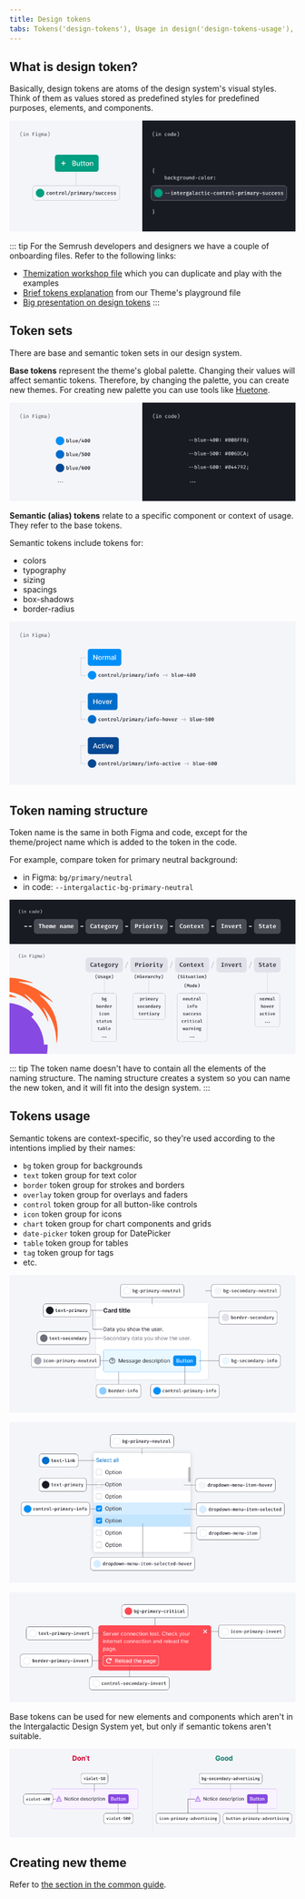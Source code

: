 ```yaml
---
title: Design tokens
tabs: Tokens('design-tokens'), Usage in design('design-tokens-usage'), Usage in development('design-tokens-usage-development'), Changelog('design-tokens-changelog')
---
```


## What is design token?

Basically, design tokens are atoms of the design system's visual styles. Think of them as values stored as predefined styles for predefined purposes, elements, and components.

![](static/token-description.png)

::: tip
For the Semrush developers and designers we have a couple of onboarding files. Refer to the following links:

- [Themization workshop file](https://www.figma.com/design/7dJaaWaqoTKdeGU4Pq02rz/Themization-workshop?node-id=0-1&node-type=canvas&t=cC709O9aHUP7lTRL-11) which you can duplicate and play with the examples
- [Brief tokens explanation](https://www.figma.com/design/1TV7YbEL3FaV0znCkQtsrC/Themes'-playground-%26-tutorial-%F0%9F%8E%93?node-id=14802-111796&node-type=frame&t=qOTf0DSn0M8p63of-11) from our Theme's playground file
- [Big presentation on design tokens](https://www.figma.com/design/DfhEsCc7j9c1XTpi7mwHwt/Design-tokens-(for-designers)?node-id=0-1&node-type=canvas&t=2zFBWvB8qwRtpivO-11)
:::

## Token sets

There are base and semantic token sets in our design system.

**Base tokens** represent the theme's global palette. Changing their values will affect semantic tokens. Therefore, by changing the palette, you can create new themes. For creating new palette you can use tools like [Huetone](https://huetone.ardov.me/).

![](static/base-tokens.png)

**Semantic (alias) tokens** relate to a specific component or context of usage. They refer to the base tokens.

Semantic tokens include tokens for:

- colors
- typography
- sizing
- spacings
- box-shadows
- border-radius

![](static/semantic-tokens.png)

## Token naming structure

Token name is the same in both Figma and code, except for the theme/project name which is added to the token in the code.

For example, compare token for primary neutral background:

- in Figma: `bg/primary/neutral`
- in code: `--intergalactic-bg-primary-neutral`

![scheme of tokens naming structure: --{theme-name}-{category}-{priority}-{context}-{invert}-{state}](static/token-naming.png)

::: tip
The token name doesn't have to contain all the elements of the naming structure. The naming structure creates a system so you can name the new token, and it will fit into the design system.
:::

## Tokens usage

Semantic tokens are context-specific, so they're used according to the intentions implied by their names:

- `bg` token group for backgrounds
- `text` token group for text color
- `border` token group for strokes and borders
- `overlay` token group for overlays and faders
- `control` token group for all button-like controls
- `icon` token group for icons
- `chart` token group for chart components and grids
- `date-picker` token group for DatePicker
- `table` token group for tables
- `tag` token group for tags
- etc.

![](static/token-usage1.png)

![](static/token-usage2.png)

![](static/token-usage3.png)

Base tokens can be used for new elements and components which aren't in the Intergalactic Design System yet, but only if semantic tokens aren't suitable.

![](static/token-usage4.png)

## Creating new theme

Refer to [the section in the common guide](/style/design-tokens/design-tokens#creating-new-theme).
